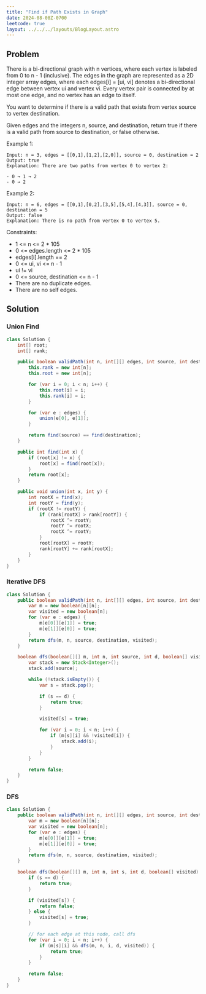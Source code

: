 ```yaml
---
title: "Find if Path Exists in Graph"
date: 2024-08-08Z-0700
leetcode: true
layout: ../../../layouts/BlogLayout.astro
---
```


## Problem

There is a bi-directional graph with n vertices, where each vertex is labeled from 0 to n - 1 (inclusive). The edges in the graph are represented as a 2D integer array edges, where each edges[i] = [ui, vi] denotes a bi-directional edge between vertex ui and vertex vi. Every vertex pair is connected by at most one edge, and no vertex has an edge to itself.

You want to determine if there is a valid path that exists from vertex source to vertex destination.

Given edges and the integers n, source, and destination, return true if there is a valid path from source to destination, or false otherwise.

Example 1:

```text
Input: n = 3, edges = [[0,1],[1,2],[2,0]], source = 0, destination = 2
Output: true
Explanation: There are two paths from vertex 0 to vertex 2:

- 0 → 1 → 2
- 0 → 2
```

Example 2:

```text
Input: n = 6, edges = [[0,1],[0,2],[3,5],[5,4],[4,3]], source = 0, destination = 5
Output: false
Explanation: There is no path from vertex 0 to vertex 5.
```

Constraints:

- 1 <= n <= 2 \* 105
- 0 <= edges.length <= 2 \* 105
- edges[i].length == 2
- 0 <= ui, vi <= n - 1
- ui != vi
- 0 <= source, destination <= n - 1
- There are no duplicate edges.
- There are no self edges.

## Solution

### Union Find

```java
class Solution {
    int[] root;
    int[] rank;

    public boolean validPath(int n, int[][] edges, int source, int destination) {
        this.rank = new int[n];
        this.root = new int[n];

        for (var i = 0; i < n; i++) {
            this.root[i] = i;
            this.rank[i] = i;
        }

        for (var e : edges) {
            union(e[0], e[1]);
        }

        return find(source) == find(destination);
    }

    public int find(int x) {
        if (root[x] != x) {
            root[x] = find(root[x]);
        }
        return root[x];
    }

    public void union(int x, int y) {
        int rootX = find(x);
        int rootY = find(y);
        if (rootX != rootY) {
            if (rank[rootX] > rank[rootY]) {
                rootX ^= rootY;
                rootY ^= rootX;
                rootX ^= rootY;
            }
            root[rootX] = rootY;
            rank[rootY] += rank[rootX];
        }
    }
}
```

### Iterative DFS

```java
class Solution {
    public boolean validPath(int n, int[][] edges, int source, int destination) {
        var m = new boolean[n][n];
        var visited = new boolean[n];
        for (var e : edges) {
            m[e[0]][e[1]] = true;
            m[e[1]][e[0]] = true;
        }
        return dfs(m, n, source, destination, visited);
    }

    boolean dfs(boolean[][] m, int n, int source, int d, boolean[] visited) {
        var stack = new Stack<Integer>();
        stack.add(source);

        while (!stack.isEmpty()) {
            var s = stack.pop();

            if (s == d) {
                return true;
            }

            visited[s] = true;

            for (var i = 0; i < n; i++) {
                if (m[s][i] && !visited[i]) {
                    stack.add(i);
                }
            }
        }

        return false;
    }
}
```

### DFS

```java
class Solution {
    public boolean validPath(int n, int[][] edges, int source, int destination) {
        var m = new boolean[n][n];
        var visited = new boolean[n];
        for (var e : edges) {
            m[e[0]][e[1]] = true;
            m[e[1]][e[0]] = true;
        }
        return dfs(m, n, source, destination, visited);
    }

    boolean dfs(boolean[][] m, int n, int s, int d, boolean[] visited) {
        if (s == d) {
            return true;
        }

        if (visited[s]) {
            return false;
        } else {
            visited[s] = true;
        }

        // for each edge at this node, call dfs
        for (var i = 0; i < n; i++) {
            if (m[s][i] && dfs(m, n, i, d, visited)) {
                return true;
            }
        }

        return false;
    }
}
```
